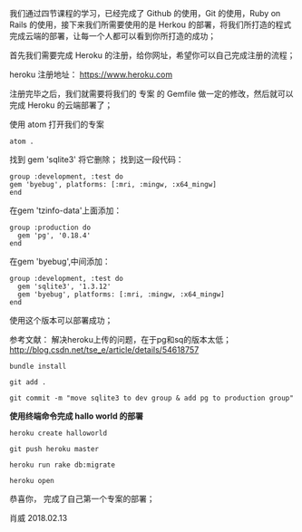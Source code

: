 我们通过四节课程的学习，已经完成了 Github 的使用，Git 的使用，Ruby on Rails 的使用，接下来我们所需要使用的是 Herkou 的部署，将我们所打造的程式完成云端的部署，让每一个人都可以看到你所打造的成功；

首先我们需要完成 Heroku 的注册，给你网址，希望你可以自己完成注册的流程；

heroku 注册地址：
https://www.heroku.com

注册完毕之后，我们就需要将我们的 专案 的 Gemfile 做一定的修改，然后就可以完成 Heroku 的云端部署了；

使用 atom 打开我们的专案
```
atom .
```

找到 gem 'sqlite3' 将它删除；
找到这一段代码：
```
group :development, :test do
gem 'byebug', platforms: [:mri, :mingw, :x64_mingw]
end
```

在gem 'tzinfo-data'上面添加：
```
group :production do
  gem 'pg', '0.18.4'
end
```
在gem 'byebug',中间添加：
```
group :development, :test do
  gem 'sqlite3', '1.3.12'
  gem 'byebug', platforms: [:mri, :mingw, :x64_mingw]
end
```
使用这个版本可以部署成功；

参考文献：
解决heroku上传的问题，在于pg和sq的版本太低；
http://blog.csdn.net/tse_e/article/details/54618757

```
bundle install
```

```
git add .
```

```
git commit -m "move sqlite3 to dev group & add pg to production group"
```

**使用终端命令完成 hallo world 的部署**
```
heroku create halloworld
```
```
git push heroku master
```
```
heroku run rake db:migrate
```
```
heroku open
```

恭喜你，
完成了自己第一个专案的部署；

肖威
2018.02.13
